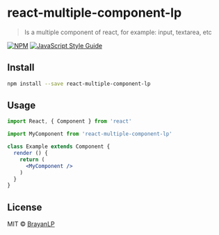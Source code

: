 # react-multiple-component-lp

> Is a multiple component of react, for example: input, textarea, etc

[![NPM](https://img.shields.io/npm/v/react-multiple-component-lp.svg)](https://www.npmjs.com/package/react-multiple-component-lp) [![JavaScript Style Guide](https://img.shields.io/badge/code_style-standard-brightgreen.svg)](https://standardjs.com)

## Install

```bash
npm install --save react-multiple-component-lp
```

## Usage

```jsx
import React, { Component } from 'react'

import MyComponent from 'react-multiple-component-lp'

class Example extends Component {
  render () {
    return (
      <MyComponent />
    )
  }
}
```

## License

MIT © [BrayanLP](https://github.com/BrayanLP)
